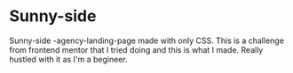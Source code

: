 # Sunny-side
Sunny-side -agency-landing-page made with only CSS. This is a challenge from frontend mentor that I tried doing and this is what I made. Really hustled with it as I'm a begineer.
